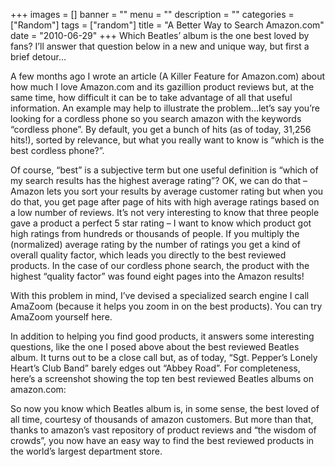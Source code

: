 +++
images = []
banner = ""
menu = ""
description = ""
categories = ["Random"]
tags = ["random"]
title = "A Better Way to Search Amazon.com"
date = "2010-06-29"
+++
Which Beatles’ album is the one best loved by fans? I’ll answer that question below in a new and unique way, but first a brief detour…

A few months ago I wrote an article (A Killer Feature for Amazon.com) about how much I love Amazon.com and its gazillion product reviews but, at the same time, how difficult it can be to take advantage of all that useful information.  An example may help to illustrate the problem…let’s say you’re looking for a cordless phone so you search amazon with the keywords “cordless phone”. By default, you get a bunch of hits (as of today, 31,256 hits!), sorted by relevance, but what you really want to know is “which is the best cordless phone?”.

Of course, “best” is a subjective term but one useful definition is “which of my search results has the highest average rating”? OK, we can do that – Amazon lets you sort your results by average customer rating but when you do that, you get page after page of hits with high average ratings based on a low number of reviews. It’s not very interesting to know that three people gave a product a perfect 5 star rating – I want to know which product got high ratings from hundreds or thousands of people. If you multiply the (normalized) average rating by the number of ratings you get a kind of overall quality factor, which leads you directly to the best reviewed products. In the case of our cordless phone search, the product with the highest “quality factor” was found eight pages into the Amazon results!

With this problem in mind, I’ve devised a specialized search engine I call AmaZoom (because it helps you zoom in on the best products). You can try AmaZoom yourself here.

In addition to helping you find good products, it answers some interesting questions, like the one I posed above about the best reviewed Beatles album. It turns out to be a close call but, as of today, “Sgt. Pepper’s Lonely Heart’s Club Band” barely edges out “Abbey Road”. For completeness, here’s a screenshot showing the top ten best reviewed Beatles albums on amazon.com:



So now you know which Beatles album is, in some sense, the best loved of all time, courtesy of thousands of amazon customers. But more than that, thanks to amazon’s vast repository of product reviews and “the wisdom of crowds”, you now have an easy way to find the best reviewed products in the world’s largest department store.

